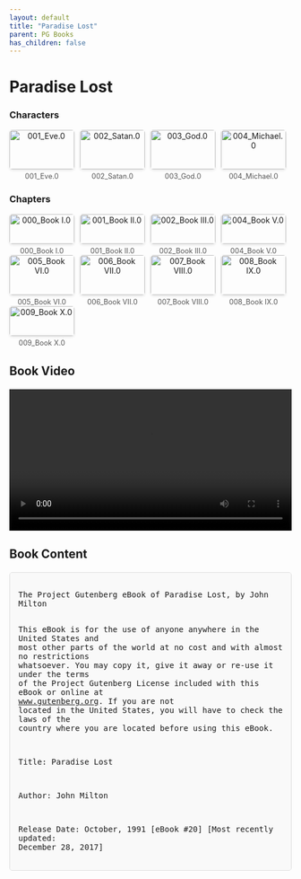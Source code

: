 ```yaml
---
layout: default
title: "Paradise Lost"
parent: PG Books
has_children: false
---
```



<style>
.image-gallery {
  display: flex;
  flex-wrap: wrap;
  justify-content: space-between;
  margin-bottom: 20px;
}

.image-row {
  display: flex;
  justify-content: flex-start;
  width: 100%;
  margin-bottom: 20px;
}

.image-item {
  width: 23%;
  margin-right: 2%;
  text-align: center;
}

.image-item:last-child {
  margin-right: 0;
}

.image-item img {
  width: 100%;
  height: auto;
  object-fit: cover;
  border-radius: 5px;
  box-shadow: 0 2px 4px rgba(0,0,0,0.1);
}

.image-item p {
  margin-top: 5px;
  font-size: 0.9em;
  color: #555;
}

.video-container {
  margin: 20px 0;
}

.book-content {
  max-height: 500px;
  overflow-y: auto;
  padding: 15px;
  border: 1px solid #ddd;
  border-radius: 5px;
  background-color: #f9f9f9;
  font-family: monospace;
  white-space: pre-wrap;
  margin-top: 20px;
}
</style>


# Paradise Lost

<h3>Characters</h3>
<div class="image-gallery">
<div class="image-row">
  <div class="image-item">
    <img src="../results/Paradise Lost/characters/001_Eve.0.png" alt="001_Eve.0">
    <p>001_Eve.0</p>
  </div>
  <div class="image-item">
    <img src="../results/Paradise Lost/characters/002_Satan.0.png" alt="002_Satan.0">
    <p>002_Satan.0</p>
  </div>
  <div class="image-item">
    <img src="../results/Paradise Lost/characters/003_God.0.png" alt="003_God.0">
    <p>003_God.0</p>
  </div>
  <div class="image-item">
    <img src="../results/Paradise Lost/characters/004_Michael.0.png" alt="004_Michael.0">
    <p>004_Michael.0</p>
  </div>
</div>
</div>

<h3>Chapters</h3>
<div class="image-gallery">
<div class="image-row">
  <div class="image-item">
    <img src="../results/Paradise Lost/chapters/000_Book I.0.png" alt="000_Book I.0">
    <p>000_Book I.0</p>
  </div>
  <div class="image-item">
    <img src="../results/Paradise Lost/chapters/001_Book II.0.png" alt="001_Book II.0">
    <p>001_Book II.0</p>
  </div>
  <div class="image-item">
    <img src="../results/Paradise Lost/chapters/002_Book III.0.png" alt="002_Book III.0">
    <p>002_Book III.0</p>
  </div>
  <div class="image-item">
    <img src="../results/Paradise Lost/chapters/004_Book V.0.png" alt="004_Book V.0">
    <p>004_Book V.0</p>
  </div>
</div>
<div class="image-row">
  <div class="image-item">
    <img src="../results/Paradise Lost/chapters/005_Book VI.0.png" alt="005_Book VI.0">
    <p>005_Book VI.0</p>
  </div>
  <div class="image-item">
    <img src="../results/Paradise Lost/chapters/006_Book VII.0.png" alt="006_Book VII.0">
    <p>006_Book VII.0</p>
  </div>
  <div class="image-item">
    <img src="../results/Paradise Lost/chapters/007_Book VIII.0.png" alt="007_Book VIII.0">
    <p>007_Book VIII.0</p>
  </div>
  <div class="image-item">
    <img src="../results/Paradise Lost/chapters/008_Book IX.0.png" alt="008_Book IX.0">
    <p>008_Book IX.0</p>
  </div>
</div>
<div class="image-row">
  <div class="image-item">
    <img src="../results/Paradise Lost/chapters/009_Book X.0.png" alt="009_Book X.0">
    <p>009_Book X.0</p>
  </div>
</div>
</div>

<h2>Book Video</h2>
<div class="video-container">
  <video controls width="100%">
    <source src="../videos/Paradise Lost.mp4" type="video/mp4">
    Your browser does not support the video tag.
  </video>
</div>


## Book Content

<div class="book-content">
﻿The Project Gutenberg eBook of Paradise Lost, by John Milton

This eBook is for the use of anyone anywhere in the United States and
most other parts of the world at no cost and with almost no restrictions
whatsoever. You may copy it, give it away or re-use it under the terms
of the Project Gutenberg License included with this eBook or online at
www.gutenberg.org. If you are not located in the United States, you
will have to check the laws of the country where you are located before
using this eBook.

Title: Paradise Lost

Author: John Milton

Release Date: October, 1991 [eBook #20]
[Most recently updated: December 28, 2017]

Language: English

Character set encoding: UTF-8

Produced by: Judy Boss

*** START OF THE PROJECT GUTENBERG EBOOK PARADISE LOST ***




 PARADISE LOST

 A
POEM

Written in
TEN BOOKS

by John Milton




      Contents



               BOOK I

               BOOK II

               BOOK III

               BOOK IV

               BOOK V

               BOOK VI

               BOOK VII

               BOOK VIII

               BOOK IX

               BOOK X








  BOOK I.

Of Mans First Disobedience, and the Fruit
Of that Forbidden Tree, whose mortal tast
Brought Death into the World, and all our woe,
With loss of _Eden_, till one greater Man
Restore us, and regain the blissful Seat,
Sing Heav’nly Muse, that on the secret top
Of _Oreb_, or of _Sinai_, didst inspire
That Shepherd, who first taught the chosen Seed,
In the Beginning how the Heav’ns and Earth
Rose out of _Chaos_: Or if _Sion_ Hill
Delight thee more, and _Siloa’s_ Brook that flow’d
Fast by the Oracle of God; I thence
Invoke thy aid to my adventrous Song,
That with no middle flight intends to soar
Above th’ _Aonian_ Mount, while it pursues
Things unattempted yet in Prose or Rhime.
And chiefly Thou O Spirit, that dost prefer
Before all Temples th’ upright heart and pure,
Instruct me, for Thou know’st; Thou from the first
Wast present, and with mighty wings outspread
Dove-like satst brooding on the vast Abyss
And mad’st it pregnant: What in me is dark
Illumine, what is low raise and support;
That to the highth of this great Argument
I may assert th’ Eternal Providence,
And justifie the wayes of God to men.

Say first, for Heav’n hides nothing from thy view
Nor the deep Tract of Hell, say first what cause
Mov’d our Grand Parents in that happy State,
Favour’d of Heav’n so highly, to fall off
From their Creator, and transgress his Will
For one restraint, Lords of the World besides?
Who first seduc’d them to that fowl revolt?
Th’ infernal Serpent; he it was, whose guile
Stird up with Envy and Revenge, deceiv’d
The Mother of Mankinde, what time his Pride
Had cast him out from Heav’n, with all his Host
Of Rebel Angels, by whose aid aspiring
To set himself in Glory above his Peers,
He trusted to have equal’d the most High,
If he oppos’d; and with ambitious aim
Against the Throne and Monarchy of God
Rais’d impious War in Heav’n and Battel proud
With vain attempt.  Him the Almighty Power
Hurld headlong flaming from th’ Ethereal Skie
With hideous ruine and combustion down
To bottomless perdition, there to dwell
In Adamantine Chains and penal Fire,
Who durst defie th’ Omnipotent to Arms.
Nine times the Space that measures Day and Night
To mortal men, he with his horrid crew
Lay vanquisht, rowling in the fiery Gulfe
Confounded though immortal: But his doom
Reserv’d him to more wrath; for now the thought
Both of lost happiness and lasting pain
Torments him; round he throws his baleful eyes
That witness’d huge affliction and dismay
Mixt with obdurate pride and stedfast hate:
At once as far as Angels kenn he views
The dismal Situation waste and wilde,
A Dungeon horrible, on all sides round
As one great Furnace flam’d, yet from those flames
No light, but rather darkness visible
Serv’d only to discover sights of woe,
Regions of sorrow, doleful shades, where peace
And rest can never dwell, hope never comes
That comes to all; but torture without end
Still urges, and a fiery Deluge, fed
With ever-burning Sulphur unconsum’d:
Such place Eternal Justice had prepar’d
For those rebellious, here their Prison ordain’d
In utter darkness, and their portion set
As far remov’d from God and light of Heav’n
As from the Center thrice to th’ utmost Pole.
O how unlike the place from whence they fell!
There the companions of his fall, o’rewhelm’d
With Floods and Whirlwinds of tempestuous fire,
He soon discerns, and weltring by his side
One next himself in power, and next in crime,
Long after known in _Palestine_, and nam’d
_Beelzebub_.  To whom th’ Arch-Enemy,
And thence in Heav’n call’d Satan, with bold words
Breaking the horrid silence thus began.

If thou beest he; But O how fall’n! how chang’d
From him, who in the happy Realms of Light
Cloth’d with transcendent brightnes didst outshine
Myriads though bright: If he whom mutual league,
United thoughts and counsels, equal hope,
And hazard in the Glorious Enterprize,
Joynd with me once, now misery hath joynd
In equal ruin: into what Pit thou seest
From what highth fal’n, so much the stronger provd
He with his Thunder: and till then who knew
The force of those dire Arms? yet not for those
Nor what the Potent Victor in his rage
Can else inflict do I repent or change,
Though chang’d in outward lustre; that fixt mind
And high disdain, from sence of injur’d merit,
That with the mightiest rais’d me to contend,
And to the fierce contention brought along
Innumerable force of Spirits arm’d
That durst dislike his reign, and me preferring,
His utmost power with adverse power oppos’d
In dubious Battel on the Plains of Heav’n,
And shook his throne.  What though the field be lost?
All is not lost; the unconquerable Will,
And study of revenge, immortal hate,
And courage never to submit or yield:
And what is else not to be overcome?
That Glory never shall his wrath or might
Extort from me.  To bow and sue for grace
With suppliant knee, and deifie his power
Who from the terrour of this Arm so late
Doubted his Empire, that were low indeed,
That were an ignominy and shame beneath
This downfall; since by Fate the strength of Gods
And this Empyreal substance cannot fail,
Since through experience of this great event
In Arms not worse, in foresight much advanc’t,
We may with more successful hope resolve
To wage by force or guile eternal Warr
Irreconcileable, to our grand Foe,
Who now triumphs, and in th’ excess of joy
Sole reigning holds the Tyranny of Heav’n.

So spake th’ Apostate Angel, though in pain,
Vaunting aloud, but rackt with deep despare:
And him thus answer’d soon his bold Compeer.

O Prince, O Chief of many Throned Powers,
That led th’ imbattelld Seraphim to Warr
Under thy conduct, and in dreadful deeds
Fearless, endanger’d Heav’ns perpetual King;
And put to proof his high Supremacy,
Whether upheld by strength, or Chance, or Fate,
Too well I see and rue the dire event,
That with sad overthrow and foul defeat
Hath lost us Heav’n, and all this mighty Host
In horrible destruction laid thus low,
As far as Gods and Heav’nly Essences
Can Perish: for the mind and spirit remains
Invincible, and vigour soon returns,
Though all our Glory extinct, and happy state
Here swallow’d up in endless misery.
But what if he our Conquerour, (whom I now
Of force believe Almighty, since no less
Then such could hav orepow’rd such force as ours)
Have left us this our spirit and strength intire
Strongly to suffer and support our pains,
That we may so suffice his vengeful ire,
Or do him mightier service as his thralls
By right of Warr, what e’re his business be
Here in the heart of Hell to work in Fire,
Or do his Errands in the gloomy Deep;
What can it then avail though yet we feel
Strength undiminisht, or eternal being
To undergo eternal punishment?
Whereto with speedy words th’ Arch-fiend reply’d.

Fall’n Cherube, to be weak is miserable
Doing or Suffering: but of this be sure,
To do ought good never will be our task,
But ever to do ill our sole delight,
As being the contrary to his high will
Whom we resist.  If then his Providence
Out of our evil seek to bring forth good,
Our labour must be to pervert that end,
And out of good still to find means of evil;
Which oft times may succeed, so as perhaps
Shall grieve him, if I fail not, and disturb
His inmost counsels from their destind aim.
But see the angry Victor hath recall’d
His Ministers of vengeance and pursuit
Back to the Gates of Heav’n: The Sulphurous Hail
Shot after us in storm, oreblown hath laid
The fiery Surge, that from the Precipice
Of Heav’n receiv’d us falling, and the Thunder,
Wing’d with red Lightning and impetuous rage,
Perhaps hath spent his shafts, and ceases now
To bellow through the vast and boundless Deep.
Let us not slip th’ occasion, whether scorn,
Or satiate fury yield it from our Foe.
Seest thou yon dreary Plain, forlorn and wilde,
The seat of desolation, voyd of light,
Save what the glimmering of these livid flames
Casts pale and dreadful?  Thither let us tend
From off the tossing of these fiery waves,
There rest, if any rest can harbour there,
And reassembling our afflicted Powers,
Consult how we may henceforth most offend
Our Enemy, our own loss how repair,
How overcome this dire Calamity,
What reinforcement we may gain from Hope,
If not what resolution from despare.

Thus Satan talking to his neerest Mate
With Head up-lift above the wave, and Eyes
That sparkling blaz’d, his other Parts besides
Prone on the Flood, extended long and large
Lay floating many a rood, in bulk as huge
As whom the Fables name of monstrous size,
_Titanian_, or _Earth-born_, that warr’d on _Jove_,
_Briarios_ or _Typhon_, whom the Den
By ancient _Tarsus_ held, or that Sea-beast
_Leviathan_, which God of all his works
Created hugest that swim th’ Ocean stream:
Him haply slumbring on the _Norway_ foam
The Pilot of some small night-founder’d Skiff,
Deeming some Island, oft, as Sea-men tell,
With fixed Anchor in his skaly rind
Moors by his side under the Lee, while Night
Invests the Sea, and wished Mor...

[Content truncated for display]
</div>
